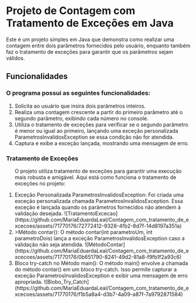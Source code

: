 <h1>Projeto de Contagem com Tratamento de Exceções em Java</h1>
<p>Este é um projeto simples em Java que demonstra como realizar uma contagem entre dois parâmetros fornecidos pelo usuário, enquanto também faz o tratamento de exceções para garantir que os parâmetros sejam válidos.
</p>

<h2>Funcionalidades</h2>
<h3>O programa possui as seguintes funcionalidades:</h3>

<ol>
  
<li>Solicita ao usuário que insira dois parâmetros inteiros.</li>
<li>Realiza uma contagem crescente a partir do primeiro parâmetro até o segundo parâmetro, exibindo cada número no console.</li>
<li>Utiliza o tratamento de exceções para verificar se o segundo parâmetro é menor ou igual ao primeiro, lançando uma exceção personalizada ParametrosInvalidosException se essa condição não for atendida.</li>
<li>Captura e exibe a exceção lançada, mostrando uma mensagem de erro.</li>

</ol>

<h3>Tratamento de Exceções</h3>
<ol>
  
O projeto utiliza tratamento de exceções para garantir uma execução mais robusta e amigável. Aqui está como funciona o tratamento de exceções no projeto:

<li>
<bold>Exceção Personalizada ParametrosInvalidosException:</bold>
Foi criada uma exceção personalizada chamada ParametrosInvalidosException. Essa exceção é lançada quando os parâmetros fornecidos não atendem à validação desejada.
![TratamentoExcecao](https://github.com/MariaEduardaLeal/Contagem_com_tratamento_de_excecoes/assets/71770176/72772412-9328-4fb2-8d7f-14d8197a351a)
</li>
<li>
<bold>>Método contar():</bold>
O método contar(int parametroUm, int parametroDois) lança a exceção ParametrosInvalidosException caso a validação não seja atendida.
![MétodoContar](https://github.com/MariaEduardaLeal/Contagem_com_tratamento_de_excecoes/assets/71770176/0b651790-8241-49d2-81a8-f9fb1f2a93c6)
</li>
<li>
<bold>Bloco try-catch no Método main():</bold>
O método main() envolve a chamada do método contar() em um bloco try-catch. Isso permite capturar a exceção ParametrosInvalidosException e exibir uma mensagem de erro apropriada.
![Blobo_Try_Catch](https://github.com/MariaEduardaLeal/Contagem_com_tratamento_de_excecoes/assets/71770176/f1b5a8a4-d3b7-4a09-a87f-7a9792871584)
</li>
</ol>
